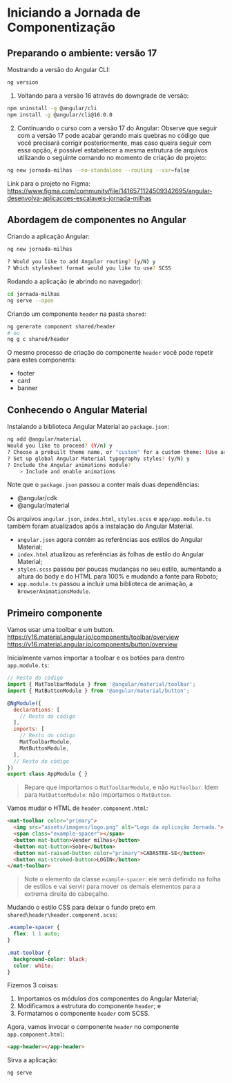 # Iniciando a Jornada de Componentização
## Preparando o ambiente: versão 17

Mostrando a versão do Angular CLI: 
```bash
ng version
```

1. Voltando para a versão 16 através do downgrade de versão:
```bash
npm uninstall -g @angular/cli
npm install -g @angular/cli@16.0.0
```

2. Continuando o curso com a versão 17 do Angular:
Observe que seguir com a versão 17 pode acabar gerando mais quebras no código que você precisará corrigir posteriormente, mas caso queira seguir com essa opção, é possível estabelecer a mesma estrutura de arquivos utilizando o seguinte comando no momento de criação do projeto:

```bash
ng new jornada-milhas --no-standalone --routing --ssr=false
```

Link para o projeto no Figma: 
https://www.figma.com/community/file/1416571124509342695/angular-desenvolva-aplicacoes-escalaveis-jornada-milhas

## Abordagem de componentes no Angular

Criando a aplicação Angular:
```bash
ng new jornada-milhas

? Would you like to add Angular routing? (y/N) y
? Which stylesheet format would you like to use? SCSS
```

Rodando a aplicação (e abrindo no navegador):

```bash
cd jornada-milhas
ng serve --open
```

Criando um componente `header` na pasta `shared`:

```bash
ng generate component shared/header
# ou
ng g c shared/header
```

O mesmo processo de criação do componente `header` você pode repetir para estes components:
- footer
- card
- banner

## Conhecendo o Angular Material
Instalando a biblioteca Angular Material ao `package.json`:
```bash
ng add @angular/material
Would you like to proceed? (Y/n) y
? Choose a prebuilt theme name, or "custom" for a custom theme: (Use arrow keys) Deep Purple/Amber
? Set up global Angular Material typography styles? (y/N) y
? Include the Angular animations module? 
    > Include and enable animations
```

Note que o `package.json` passou a conter mais duas dependências: 
- @angular/cdk
- @angular/material

Os arquivos `angular.json`, `index.html`, `styles.scss` e `app/app.module.ts` também foram atualizados após a instalação do Angular Material.
- `angular.json` agora contém as referências aos estilos do Angular Material;
- `index.html` atualizou as referências às folhas de estilo do Angular Material;
-  `styles.scss` passou por poucas mudanças no seu estilo, aumentando a altura do body e do HTML para 100% e mudando a fonte para Roboto;
- `app.module.ts` passou a incluir uma biblioteca de animação, a `BrowserAnimationsModule`.

## Primeiro componente
Vamos usar uma toolbar e um button.
https://v16.material.angular.io/components/toolbar/overview
https://v16.material.angular.io/components/button/overview

Inicialmente vamos importar a toolbar e os botões para dentro `app.module.ts`:
```js
// Resto do código
import { MatToolbarModule } from '@angular/material/toolbar';
import { MatButtonModule } from '@angular/material/button';

@NgModule({
  declarations: [
    // Resto do código
  ],
  imports: [
    // Resto do código
    MatToolbarModule,
    MatButtonModule,
  ],
  // Resto do código
})
export class AppModule { }
```
> Repare que importamos o `MatToolbarModule`, e não `MatToolbar`.
> Idem para `MatButtonModule`: não importamos o `MatButton`.

Vamos mudar o HTML de `header.component.html`:
```HTML
<mat-toolbar color="primary">
  <img src="assets/imagens/logo.png" alt="Logo da aplicação Jornada.">
  <span class="example-spacer"></span>
  <button mat-button>Vender milhas</button>
  <button mat-button>Sobre</button>
  <button mat-raised-button color="primary">CADASTRE-SE</button>
  <button mat-stroked-button>LOGIN</button>
</mat-toolbar>
```
> Note o elemento da classe `example-spacer`: ele será definido na folha de estilos e vai servir para mover os demais elementos para a extrema direita do cabeçalho.

Mudando o estilo CSS para deixar o fundo preto em `shared\header\header.component.scss`: 
```CSS
.example-spacer {
  flex: 1 1 auto;
}

.mat-toolbar {
  background-color: black;
  color: white;
}
```

Fizemos 3 coisas: 
1. Importamos os módulos dos componentes do Angular Material;
2. Modificamos a estrutura do componente `header`; e
3. Formatamos o componente `header` com SCSS.

Agora, vamos invocar o componente `header` no componente `app.component.html`:
```HTML
<app-header></app-header>
```

Sirva a aplicação:
```bash
ng serve
```
